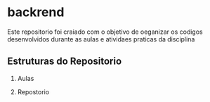 # backrend

Este repositorio foi craiado com o objetivo de oeganizar os codigos desenvolvidos durante as aulas e atividaes praticas da disciplina

## Estruturas do Repositorio

1. Aulas

2. Repostorio
